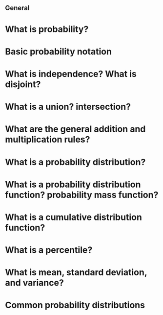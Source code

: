 ## General

#   What is probability?
#     Basic probability notation
#   What is independence? What is disjoint?
#     What is a union? intersection?
#   What are the general addition and multiplication rules?
#     What is a probability distribution?
#   What is a probability distribution function? probability mass function?
#     What is a cumulative distribution function?
#   What is a percentile?
#     What is mean, standard deviation, and variance?
#   Common probability distributions
